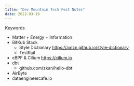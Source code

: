```yaml
---
title: "Dev Mountain Tech Fest Notes"
date: 2022-03-19
---
```


Keywords
- Matter + Energy + Information
- BitKub Stack
  - Style Dictionary https://amzn.github.io/style-dictionary
  - TestRail
- eBPF & Cilium https://cilium.io
- dbt
  - github.com/zkan/hello-dbt
- AirByte
- dataengineercafe.io
